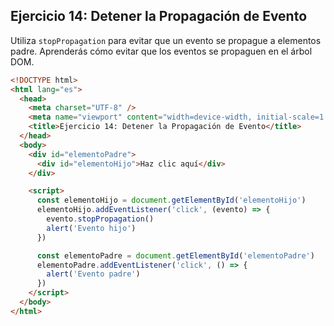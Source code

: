 ## Ejercicio 14: Detener la Propagación de Evento

Utiliza `stopPropagation` para evitar que un evento se propague a elementos padre. Aprenderás cómo evitar que los eventos se propaguen en el árbol DOM.

```html
<!DOCTYPE html>
<html lang="es">
  <head>
    <meta charset="UTF-8" />
    <meta name="viewport" content="width=device-width, initial-scale=1.0" />
    <title>Ejercicio 14: Detener la Propagación de Evento</title>
  </head>
  <body>
    <div id="elementoPadre">
      <div id="elementoHijo">Haz clic aquí</div>
    </div>

    <script>
      const elementoHijo = document.getElementById('elementoHijo')
      elementoHijo.addEventListener('click', (evento) => {
        evento.stopPropagation()
        alert('Evento hijo')
      })

      const elementoPadre = document.getElementById('elementoPadre')
      elementoPadre.addEventListener('click', () => {
        alert('Evento padre')
      })
    </script>
  </body>
</html>
```

